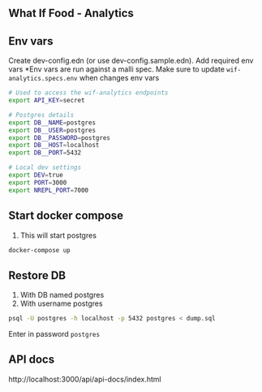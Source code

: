 ## What If Food - Analytics

## Env vars

Create dev-config.edn (or use dev-config.sample.edn). Add required env vars
\*Env vars are run against a malli spec. Make sure to update `wif-analytics.specs.env` when changes env vars

```bash
# Used to access the wif-analytics endpoints
export API_KEY=secret

# Postgres details
export DB__NAME=postgres
export DB__USER=postgres
export DB__PASSWORD=postgres
export DB__HOST=localhost
export DB__PORT=5432

# Local dev settings
export DEV=true
export PORT=3000
export NREPL_PORT=7000
```

## Start docker compose

1. This will start postgres

```bash
docker-compose up
```

## Restore DB

1. With DB named postgres
1. With username postgres

```bash
psql -U postgres -h localhost -p 5432 postgres < dump.sql
```

Enter in password `postgres`

## API docs

http://localhost:3000/api/api-docs/index.html
